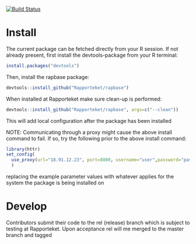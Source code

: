 [![Build Status](https://travis-ci.org/Rapporteket/rapbase.png)](https://travis-ci.org/Rapporteket/rapbase)

# Install
The current package can be fetched directly from your R session. If not already
present, first install the devtools-package from your R terminal:

```r
install.packages("devtools")
```

Then, install the rapbase package:

```r
devtools::install_github("Rapporteket/rapbase")
```

When installed at Rapporteket make sure clean-up is performed:

```r
devtools::install_github("Rapporteket/rapbase", args=c("--clean"))
```

This will add local configuration after the package has been installed


NOTE: Communicating through a proxy might cause the above install command to
fail. If so, try the following prior to the above install command:

```r  
library(httr)
set_config(
  use_proxy(url="18.91.12.23", port=8080, username="user",password="passwd")
  )
```

replacing the example parameter values with whatever applies for the
system the package is being installed on

# Develop
Contributors submit their code to the rel (release) branch which is subject to
testing at Rapporteket. Upon acceptance rel will me merged to the master
branch and tagged